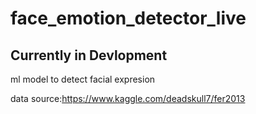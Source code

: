 # face_emotion_detector_live
## Currently in Devlopment
ml model to detect facial expresion

data source:https://www.kaggle.com/deadskull7/fer2013
